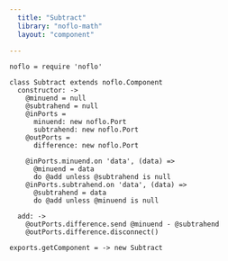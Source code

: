 ```yaml
---
  title: "Subtract"
  library: "noflo-math"
  layout: "component"

---
```


    noflo = require 'noflo'
    
    class Subtract extends noflo.Component
      constructor: ->
        @minuend = null
        @subtrahend = null
        @inPorts =
          minuend: new noflo.Port
          subtrahend: new noflo.Port
        @outPorts =
          difference: new noflo.Port
    
        @inPorts.minuend.on 'data', (data) =>
          @minuend = data
          do @add unless @subtrahend is null
        @inPorts.subtrahend.on 'data', (data) =>
          @subtrahend = data
          do @add unless @minuend is null
    
      add: ->
        @outPorts.difference.send @minuend - @subtrahend
        @outPorts.difference.disconnect()
    
    exports.getComponent = -> new Subtract
    
